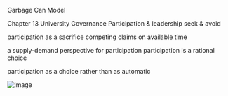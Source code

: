 Garbage Can Model 

Chapter 13 University Governance 
Participation & leadership 
seek & avoid 

participation as a sacrifice 
competing claims on available time 

a supply-demand perspective for participation 
participation is a rational choice 

participation as a choice rather than as automatic 

![image](https://github.com/user-attachments/assets/a79957c8-392d-46f5-b3f7-29d7f5fc9816)
